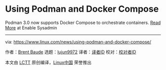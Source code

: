 [#]: collector: (lujun9972)
[#]: translator: ( )
[#]: reviewer: ( )
[#]: publisher: ( )
[#]: url: ( )
[#]: subject: (Using Podman and Docker Compose)
[#]: via: (https://www.linux.com/news/using-podman-and-docker-compose/)
[#]: author: (Brent Baude https://www.redhat.com/sysadmin/podman-docker-compose)

Using Podman and Docker Compose
======

Podman 3.0 now supports Docker Compose to orchestrate containers.
[Read More][1] at Enable Sysadmin

--------------------------------------------------------------------------------

via: https://www.linux.com/news/using-podman-and-docker-compose/

作者：[Brent Baude][a]
选题：[lujun9972][b]
译者：[译者ID](https://github.com/译者ID)
校对：[校对者ID](https://github.com/校对者ID)

本文由 [LCTT](https://github.com/LCTT/TranslateProject) 原创编译，[Linux中国](https://linux.cn/) 荣誉推出

[a]: https://www.redhat.com/sysadmin/podman-docker-compose
[b]: https://github.com/lujun9972
[1]: https://www.redhat.com/sysadmin/podman-docker-compose
